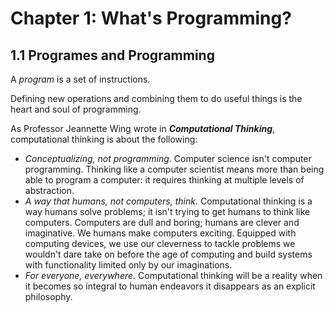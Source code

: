 # Chapter 1: What's Programming?

## 1.1 Programes and Programming

A _program_ is a set of instructions.

Defining new operations and combining them to do useful things is the heart and soul of programming.

As Professor Jeannette Wing wrote in _**Computational Thinking**_, computational thinking is about the following:

- _Conceptualizing, not programming_. Computer science isn't computer programming. Thinking like a computer scientist means more than being able to program a computer: it requires thinking at multiple levels of abstraction.
- _A way that humans, not computers, think._ Computational thinking is a way humans solve problems; it isn't trying to get humans to think like computers. Computers are dull and boring; humans are clever and imaginative. We humans make computers exciting. Equipped with computing devices, we use our cleverness to tackle problems we wouldn't dare take on before the age of computing and build systems with functionality limited only by our imaginations.
- _For everyone, everywhere._ Computational thinking will be a reality when it becomes so integral to human endeavors it disappears as an explicit philosophy.


